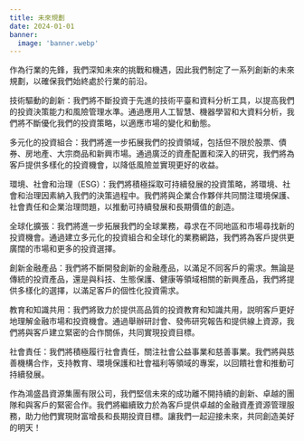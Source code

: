 ```yaml
---
title: 未來規劃
date: 2024-01-01
banner:
  image: 'banner.webp'
---
```


作為行業的先鋒，我們深知未來的挑戰和機遇，因此我們制定了一系列創新的未來規劃，以確保我們始終處於行業的前沿。

<!--more-->

技術驅動的創新：我們將不斷投資于先進的技術平臺和資料分析工具，以提高我們的投資決策能力和風險管理水準。通過應用人工智慧、機器學習和大資料分析，我們將不斷優化我們的投資策略，以適應市場的變化和動態。

多元化的投資組合：我們將進一步拓展我們的投資領域，包括但不限於股票、債券、房地產、大宗商品和新興市場。通過廣泛的資產配置和深入的研究，我們將為客戶提供多樣化的投資機會，以降低風險並實現更好的收益。

環境、社會和治理（ESG）：我們將積極採取可持續發展的投資策略，將環境、社會和治理因素納入我們的決策過程中。我們將與企業合作夥伴共同關注環境保護、社會責任和企業治理問題，以推動可持續發展和長期價值的創造。

全球化擴張：我們將進一步拓展我們的全球業務，尋求在不同地區和市場尋找新的投資機會。通過建立多元化的投資組合和全球化的業務網路，我們將為客戶提供更廣闊的市場和更多的投資選擇。

創新金融產品：我們將不斷開發創新的金融產品，以滿足不同客戶的需求。無論是傳統的投資產品，還是與科技、生態保護、健康等領域相關的新興產品，我們將提供多樣化的選擇，以滿足客戶的個性化投資需求。

教育和知識共用：我們將致力於提供高品質的投資教育和知識共用，説明客戶更好地理解金融市場和投資機會。通過舉辦研討會、發佈研究報告和提供線上資源，我們將與客戶建立緊密的合作關係，共同實現投資目標。

社會責任：我們將積極履行社會責任，關注社會公益事業和慈善事業。我們將與慈善機構合作，支持教育、環境保護和社會福利等領域的專案，以回饋社會和推動可持續發展。

作為鴻盛昌資源集團有限公司，我們堅信未來的成功離不開持續的創新、卓越的團隊和與客戶的緊密合作。我們將繼續致力於為客戶提供卓越的金融資產資源管理服務，助力他們實現財富增長和長期投資目標。讓我們一起迎接未來，共同創造美好的明天！